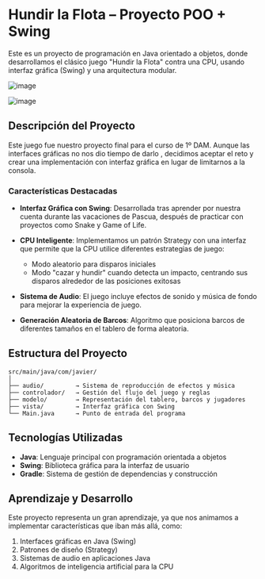 # Hundir la Flota – Proyecto POO + Swing

Este es un proyecto de programación en Java orientado a objetos, donde desarrollamos el clásico juego "Hundir la Flota" contra una CPU, usando interfaz gráfica (Swing) y una arquitectura modular.

![image](https://github.com/user-attachments/assets/0f85128b-69b5-42fa-8e53-bf1d60d3b770)

![image](https://github.com/user-attachments/assets/c05f0f4e-1d4b-41b9-ac52-40f65c5f3297)


## Descripción del Proyecto

Este juego fue nuestro proyecto final para el curso de 1º DAM. Aunque las interfaces gráficas no nos dio tiempo de darlo , decidimos aceptar el reto y crear una implementación con interfaz gráfica en lugar de limitarnos a la consola.

### Características Destacadas

- **Interfaz Gráfica con Swing**: Desarrollada tras aprender por nuestra cuenta durante las vacaciones de Pascua, después de practicar con proyectos como Snake y Game of Life.

- **CPU Inteligente**: Implementamos un patrón Strategy con una interfaz que permite que la CPU utilice diferentes estrategias de juego:
  - Modo aleatorio para disparos iniciales
  - Modo "cazar y hundir" cuando detecta un impacto, centrando sus disparos alrededor de las posiciones exitosas

- **Sistema de Audio**: El juego incluye efectos de sonido y música de fondo para mejorar la experiencia de juego.

- **Generación Aleatoria de Barcos**: Algoritmo que posiciona barcos de diferentes tamaños en el tablero de forma aleatoria.

## Estructura del Proyecto

```
src/main/java/com/javier/
│
├── audio/         → Sistema de reproducción de efectos y música
├── controlador/   → Gestión del flujo del juego y reglas
├── modelo/        → Representación del tablero, barcos y jugadores
├── vista/         → Interfaz gráfica con Swing
└── Main.java      → Punto de entrada del programa
```

## Tecnologías Utilizadas

- **Java**: Lenguaje principal con programación orientada a objetos
- **Swing**: Biblioteca gráfica para la interfaz de usuario
- **Gradle**: Sistema de gestión de dependencias y construcción

## Aprendizaje y Desarrollo

Este proyecto representa un gran aprendizaje, ya que nos animamos a implementar características que iban más allá, como:

1. Interfaces gráficas en Java (Swing)
2. Patrones de diseño (Strategy)
3. Sistemas de audio en aplicaciones Java
4. Algoritmos de inteligencia artificial para la CPU




